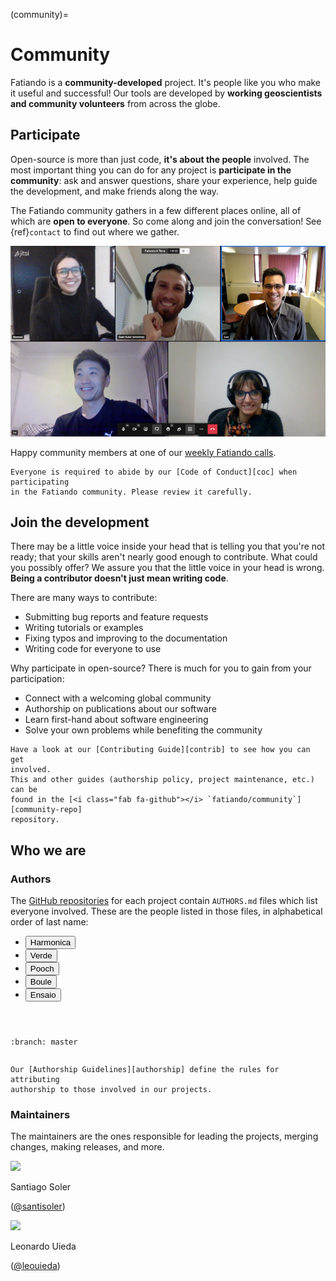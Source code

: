 (community)=
# Community

<p class="lead">
Fatiando is a <strong>community-developed</strong> project. It's people
like you who make it useful and successful!
Our tools are developed by <strong>working geoscientists and community
volunteers</strong> from across the globe.
</p>

## <i class="fa fa-comments"></i> Participate

Open-source is more than just code, **it's about the people** involved.
The most important thing you can do for any project is **participate in the
community**: ask and answer questions, share your experience, help guide the
development, and make friends along the way.

The Fatiando community gathers in a few different places online, all of which
are **open to everyone**.
So come along and join the conversation!
See {ref}`contact` to find out where we gather.

<div class="row text-muted align-items-center fs-6">
<div class="col-md-9">
<img class="mb-3" src="../_static/fatiando-community-call.png" title="Screenshot from a virtual Fatiando weekly call.">
</div>
<div class="col-md-3">

Happy community members at one of our [weekly Fatiando calls](contact).

</div>
</div>

```{important}
Everyone is required to abide by our [Code of Conduct][coc] when participating
in the Fatiando community. Please review it carefully.
```

## <i class="fa fa-cog"></i> Join the development

There may be a little voice inside your head that is telling you that you're
not ready; that your skills aren't nearly good
enough to contribute.
What could you possibly offer?
We assure you that the little voice in your head is wrong.
**Being a contributor doesn't just mean writing code**.

There are many ways to contribute:

<ul class="fa-ul">
  <li><i class="fa-li fa fa-bug fa-fw"></i> Submitting bug reports and feature requests</li>
  <li><i class="fa-li fa fa-book fa-fw"></i> Writing tutorials or examples</li>
  <li><i class="fa-li fa fa-hammer fa-fw"></i> Fixing typos and improving to the documentation</li>
  <li><i class="fa-li fa fa-terminal fa-fw"></i> Writing code for everyone to use</li>
</ul>

Why participate in open-source?
There is much for you to gain from your participation:

<ul class="fa-ul">
  <li><i class="fa-li fa fa-users fa-fw"></i> Connect with a welcoming global community</li>
  <li><i class="fa-li fa fa-copy fa-fw"></i> Authorship on publications about our software</li>
  <li><i class="fa-li fa fa-graduation-cap fa-fw"></i> Learn first-hand about software engineering</li>
  <li><i class="fa-li fa fa-people-carry fa-fw"></i> Solve your own problems while benefiting the community</li>
</ul>

```{admonition} Want contribute to Fatiando?
Have a look at our [Contributing Guide][contrib] to see how you can get
involved.
This and other guides (authorship policy, project maintenance, etc.) can be
found in the [<i class="fab fa-github"></i> `fatiando/community`][community-repo]
repository.
```

## Who we are

### Authors

The [GitHub repositories][gh] for each project contain `AUTHORS.md` files which
list everyone involved.
These are the people listed in those files, in alphabetical order of last name:

<ul class="nav nav-pills mb-3" id="authors-tab" role="tablist">
  <li class="nav-item" role="presentation">
    <button
        class="nav-link active"
        id="authors-harmonica-tab"
        data-bs-toggle="pill"
        data-bs-target="#authors-harmonica"
        type="button"
        role="tab"
        aria-controls="authors-harmonica"
        aria-selected="true"
        aria-label="Harmonica"
    >
    <i class="fa fa-users"></i>
    Harmonica
    </button>
  </li>
  <li class="nav-item" role="presentation">
    <button
        class="nav-link"
        id="authors-verde-tab"
        data-bs-toggle="pill"
        data-bs-target="#authors-verde"
        type="button"
        role="tab"
        aria-controls="authors-verde"
        aria-selected="true"
        aria-label="Verde"
    >
    <i class="fa fa-users"></i>
    Verde
    </button>
  </li>
  <li class="nav-item" role="presentation">
    <button
        class="nav-link"
        id="authors-pooch-tab"
        data-bs-toggle="pill"
        data-bs-target="#authors-pooch"
        type="button"
        role="tab"
        aria-controls="authors-pooch"
        aria-selected="true"
        aria-label="Pooch"
    >
    <i class="fa fa-users"></i>
    Pooch
    </button>
  </li>
  <li class="nav-item" role="presentation">
    <button
        class="nav-link"
        id="authors-boule-tab"
        data-bs-toggle="pill"
        data-bs-target="#authors-boule"
        type="button"
        role="tab"
        aria-controls="authors-boule"
        aria-selected="true"
        aria-label="Boule"
    >
    <i class="fa fa-users"></i>
    Boule
    </button>
  </li>
  <li class="nav-item" role="presentation">
    <button
        class="nav-link"
        id="authors-ensaio-tab"
        data-bs-toggle="pill"
        data-bs-target="#authors-ensaio"
        type="button"
        role="tab"
        aria-controls="authors-ensaio"
        aria-selected="true"
        aria-label="Ensaio"
    >
    <i class="fa fa-users"></i>
    Ensaio
    </button>
  </li>
</ul>
<div class="tab-content" id="authors-tabContent">
  <div
      class="tab-pane fade show active"
      id="authors-harmonica"
      role="tabpanel"
      aria-labelledby="authors-harmonica-tab"
  >

```{fatiando-authors} harmonica
```

  </div>
  <div
      class="tab-pane fade"
      id="authors-verde"
      role="tabpanel"
      aria-labelledby="authors-verde-tab"
  >

```{fatiando-authors} verde
```

  </div>
  <div
      class="tab-pane fade"
      id="authors-pooch"
      role="tabpanel"
      aria-labelledby="authors-pooch-tab"
  >

```{fatiando-authors} pooch
```

  </div>
  <div
      class="tab-pane fade"
      id="authors-boule"
      role="tabpanel"
      aria-labelledby="authors-boule-tab"
  >

```{fatiando-authors} boule
:branch: master
```

  </div>
  <div
      class="tab-pane fade"
      id="authors-ensaio"
      role="tabpanel"
      aria-labelledby="authors-ensaio-tab"
  >

```{fatiando-authors} ensaio
```

  </div>
</div>


```{note}
Our [Authorship Guidelines][authorship] define the rules for attributing
authorship to those involved in our projects.
```

### Maintainers

The maintainers are the ones responsible for leading the projects, merging
changes, making releases, and more.

<div class="row gy-3 gx-2">
<div class="col-4 col-sm-3 col-md-2 d-flex align-items-stretch">
  <div class="card">
    <img class="card-img-top" src="https://github.com/santisoler.png">
    <div class="card-body text-center">
      <p class="card-title fw-bold fs-6">
        Santiago Soler
      </p>
      <p class="card-text text-muted fs-6">
        (<a href="https://github.com/santisoler">@santisoler</a>)
      </p>
    </div>
  </div>
</div>
<div class="col-4 col-sm-3 col-md-2 gx-2 d-flex align-items-stretch">
  <div class="card">
    <img class="card-img-top" src="https://github.com/leouieda.png">
    <div class="card-body text-center">
      <p class="card-title fw-bold fs-6">
        Leonardo Uieda
      </p>
      <p class="card-text text-muted fs-6">
        (<a href="https://github.com/leouieda">@leouieda</a>)
      </p>
    </div>
  </div>
</div>
</div>

[coc]: https://github.com/fatiando/community/blob/main/CODE_OF_CONDUCT.md
[contrib]: https://github.com/fatiando/community/blob/main/CONTRIBUTING.md
[community-repo]: https://github.com/fatiando/community
[gh]: https://github.com/fatiando
[notes]: https://github.com/fatiando/community
[authorship]: https://github.com/fatiando/community/blob/main/AUTHORSHIP.md
